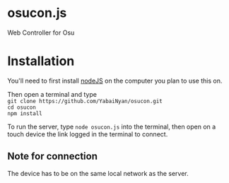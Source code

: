 # osucon.js
Web Controller for Osu

# Installation
You'll need to first install [nodeJS](https://nodejs.org/en/download/ "Click here to goto the nodeJS download page") on the computer you plan to use this on.</br>

Then open a terminal and type</br> 
```git clone https://github.com/YabaiNyan/osucon.git```</br>
```cd osucon```</br>
```npm install```</br>

To run the server, type ```node osucon.js``` into the terminal, then open on a touch device the link logged in the terminal to connect.</br>

## Note for connection
The device has to be on the same local network as the server.
